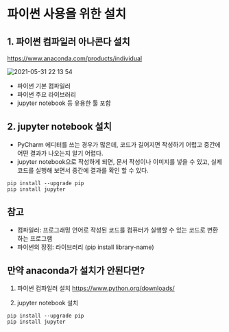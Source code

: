 # 파이썬 사용을 위한 설치

## 1. 파이썬 컴파일러 아나콘다 설치

https://www.anaconda.com/products/individual

![2021-05-31 22 13 54](https://user-images.githubusercontent.com/35294456/120198809-825fde00-c25d-11eb-8572-84fadfafc426.png)

- 파이썬 기본 컴파일러
- 파이썬 주요 라이브러리
- jupyter notebook 등 유용한 툴 포함

## 2. jupyter notebook 설치

- PyCharm 에디터를 쓰는 경우가 많은데, 코드가 길어지면 작성하기 어렵고 중간에 어떤 결과가 나오는지 알기 어렵다.
- jupyter notebook으로 작성하게 되면, 문서 작성이나 이미지를 넣을 수 있고, 실제 코드를 실행해 보면서 중간에 결과를 확인 할 수 있다.

```
pip install --upgrade pip
pip install jupyter
```

## 참고

- 컴파일러: 프로그래밍 언어로 작성된 코드를 컴퓨터가 실행할 수 있는 코드로 변환하는 프로그램
- 파이썬의 장점: 라이브러리 (pip install library-name)

## 만약 anaconda가 설치가 안된다면?

1. 파이썬 컴파일러 설치
   https://www.python.org/downloads/

2. jupyter notebook 설치

```
pip install --upgrade pip
pip install jupyter
```
